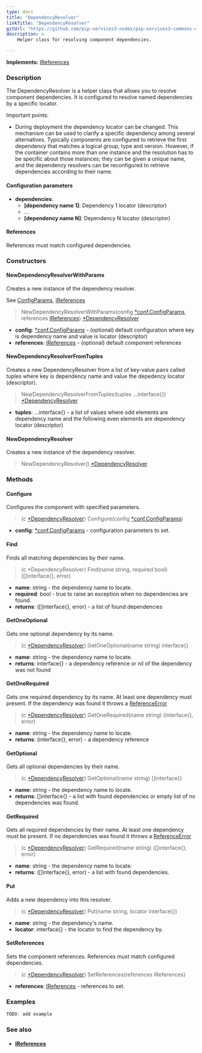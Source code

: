 ```yaml
---
type: docs
title: "DependencyResolver"
linkTitle: "DependencyResolver"
gitUrl: "https://github.com/pip-services3-nodex/pip-services3-commons-nodex"
description: >
    Helper class for resolving component dependencies.  

---
```


**Implements:** [IReferences](../ireferences)

### Description
The DependencyResolver is a helper class that allows you to resolve component dependencies. It is configured to resolve named dependencies by a specific locator.  

Important points:

- During deployment the dependency locator can be changed. This mechanism can be used to clarify a specific dependency among several alternatives. Typically components are configured to retrieve the first dependency that matches a logical group, type and version. However, if the container contains more than one instance and the resolution has to be specific about those instances; they can be given a unique name, and the dependency resolvers can be reconfigured to retrieve dependencies according to their name.

#### Configuration parameters

- **dependencies**:
    - **[dependency name 1]**: Dependency 1 locator (descriptor)
    - ...
    - **[dependency name N]**: Dependency N locator (descriptor)

#### References

References must match configured dependencies.

### Constructors

#### NewDependencyResolverWithParams
Creates a new instance of the dependency resolver.

See [ConfigParams](../../config/config_params), [IReferences](../ireferences)

> NewDependencyResolverWithParams(config [*conf.ConfigParams](../../config/config_params), references [IReferences](../ireferences)) [*DependencyResolver]()

- **config**: [*conf.ConfigParams](../../config/config_params) - (optional) default configuration where key is dependency name and value is locator (descriptor)
- **references**: [IReferences](../ireferences) - (optional) default component references

#### NewDependencyResolverFromTuples
Creates a new DependencyResolver from a list of key-value pairs called tuples
where key is dependency name and value the depedency locator (descriptor).

> NewDependencyResolverFromTuples(tuples ...interface{}) [*DependencyResolver]()

- **tuples**: ...interface{} - a list of values where odd elements are dependency name and the following even elements are dependency locator (descriptor)

#### NewDependencyResolver
Creates a new instance of the dependency resolver.

> NewDependencyResolver() [*DependencyResolver]()


### Methods

#### Configure
Configures the component with specified parameters.

> (c [*DependencyResolver]()) Configure(config [*conf.ConfigParams](../../config/config_params))

- **config**: [*conf.ConfigParams](../../config/config_params) - configuration parameters to set.

#### Find
Finds all matching dependencies by their name.

> (c *DependencyResolver) Find(name string, required bool) ([]interface{}, error)

- **name**: string - the dependency name to locate.
- **required**: bool - true to raise an exception when no dependencies are found.
- **returns**: ([]interface{}, error) - a list of found dependencies

#### GetOneOptional
Gets one optional dependency by its name.

> (c [*DependencyResolver]()) GetOneOptional(name string) interface{}

- **name**: string - the dependency name to locate.
- **returns**: interface{} - a dependency reference or nil of the dependency was not found

#### GetOneRequired
Gets one required dependency by its name.
At least one dependency must present.
If the dependency was found it throws a [ReferenceError](../reference_error)

> (c [*DependencyResolver]()) GetOneRequired(name string) (interface{}, error)

- **name**: string - the dependency name to locate.
- **returns**: (interface{}, error) - a dependency reference

#### GetOptional
Gets all optional dependencies by their name.

> (c [*DependencyResolver]()) GetOptional(name string) []interface{}

- **name**: string - the dependency name to locate.
- **returns**: []interface{} - a list with found dependencies or empty list of no dependencies was found.

#### GetRequired
Gets all required dependencies by their name.
At least one dependency must be present.
If no dependencies was found it throws a [ReferenceError](../reference_error)

> (c [*DependencyResolver]()) GetRequired(name string) ([]interface{}, error)

- **name**: string - the dependency name to locate.
- **returns**: ([]interface{}, error) - a list with found dependencies.

#### Put
Adds a new dependency into this resolver.

> (c [*DependencyResolver]()) Put(name string, locator interface{})

- **name**: string - the dependency's name.
- **locator**: interface{} - the locator to find the dependency by.

#### SetReferences
Sets the component references. References must match configured dependencies.

> (c [*DependencyResolver]()) SetReferences(references IReferences)

- **references**: [IReferences](../ireferences) - references to set.


### Examples

```go
TODO: add example
```

### See also
- #### [IReferences](../ireferences)
